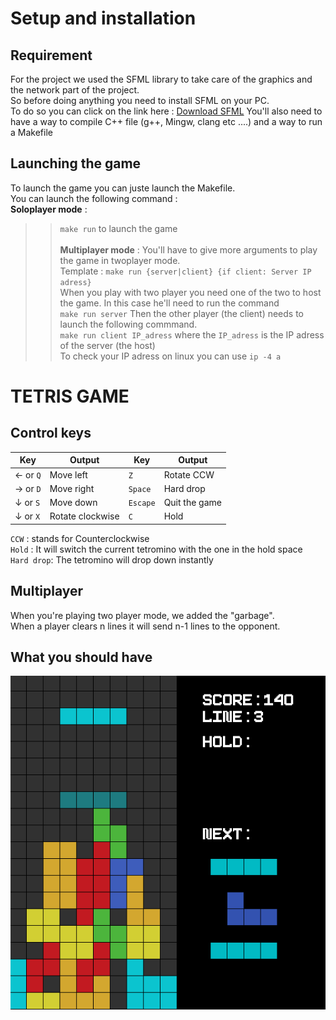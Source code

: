 # Setup and installation

## Requirement 

For the project we used the SFML library to take care of the graphics and the network part of the project. <br>
So before doing anything you need to install SFML on your PC. <br>
To do so you can click on the link here :
[Download SFML](https://www.sfml-dev.org/download/sfml/2.5.1/)
You'll also need to have a way to compile C++ file (g++, Mingw, clang etc ....) and a way to run a Makefile 

## Launching the game

To launch the game you can juste launch the Makefile. <br>
You can launch the following command : <br> 
**Soloplayer mode**  : 
>>`make run` to launch the game <br>
>><br>
**Multiplayer mode** :
>>You'll have to give more arguments to play the game in twoplayer mode. <br>
Template : `make run {server|client} {if client: Server IP adress}` <br>
When you play with two player you need one of the two to host the game. In this case he'll need to run the command <br> 
`make run server` 
Then the other player (the client) needs to launch the following commmand. <br>
`make run client IP_adress` where the `IP_adress` is the IP adress of the server (the host) <br>
To check your IP adress on linux you can use `ip -4 a` 

# TETRIS GAME 

## Control keys

|Key|Output|Key|Output |
|-|-|-|-|
|&#8592; or `Q`| Move left |`Z`| Rotate CCW |
|&#8594; or `D`| Move right |`Space` | Hard drop |
|&#8595; or `S`| Move down |`Escape`| Quit the game |
|&#8595; or `X`| Rotate clockwise | `C` | Hold |

`CCW` : stands for Counterclockwise <br>
`Hold` : It will switch the current tetromino with the one in the hold space  
`Hard drop`: The tetromino will drop down instantly

## Multiplayer 

When you're playing two player mode, we added the "garbage". <br> 
When a player clears n lines it will send n-1 lines to the opponent.

## What you should have 

![Tetris game](tetris.png)






